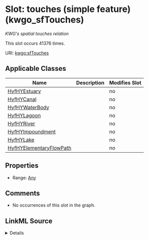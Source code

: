 

# Slot: touches (simple feature) (kwgo_sfTouches)


_KWG's spatial touches relation_






This slot occurs 41376 times.


URI: [kwgo:sfTouches](http://stko-kwg.geog.ucsb.edu/lod/ontology/sfTouches)



<!-- no inheritance hierarchy -->





## Applicable Classes

| Name | Description | Modifies Slot |
| --- | --- | --- |
| [HyfHYEstuary](../classes/HyfHYEstuary.md) |  |  no  |
| [HyfHYCanal](../classes/HyfHYCanal.md) |  |  no  |
| [HyfHYWaterBody](../classes/HyfHYWaterBody.md) |  |  no  |
| [HyfHYLagoon](../classes/HyfHYLagoon.md) |  |  no  |
| [HyfHYRiver](../classes/HyfHYRiver.md) |  |  no  |
| [HyfHYImpoundment](../classes/HyfHYImpoundment.md) |  |  no  |
| [HyfHYLake](../classes/HyfHYLake.md) |  |  no  |
| [HyfHYElementaryFlowPath](../classes/HyfHYElementaryFlowPath.md) |  |  no  |







## Properties

* Range: [Any](../classes/Any.md)





## Comments

* No occurrences of this slot in the graph.



## LinkML Source

<details>

```yaml
name: kwgo_sfTouches
description: KWG's spatial touches relation
title: touches (simple feature)
comments:
- No occurrences of this slot in the graph.
from_schema: okns:kwg
slot_uri: kwgo:sfTouches
domain_of:
- hyf__HY_ElementaryFlowPath
- hyf__HY_Lake
- hyf__HY_WaterBody
subproperty_of: kwgo_spatialRelation
range: Any

```
</details>